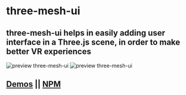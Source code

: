 # three-mesh-ui

## three-mesh-ui helps in easily adding user interface in a Three.js scene, in order to make better VR experiences

![preview three-mesh-ui](https://felixmariotto.s3.eu-west-3.amazonaws.com/github_preview.jpg)
![preview three-mesh-ui](https://felixmariotto.s3.eu-west-3.amazonaws.com/github_preview.gif)

## [Demos](https://github.com/felixmariotto/three-mesh-ui/wiki/Demos)  ||  [NPM](https://www.npmjs.com/package/three-mesh-ui)
